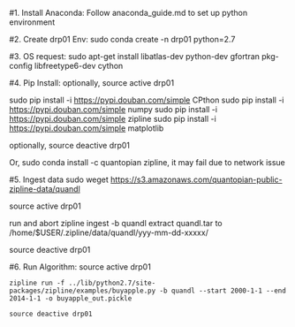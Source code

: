 #1. Install Anaconda:
   Follow anaconda_guide.md to set up python environment

#2. Create drp01 Env:
   sudo conda create -n drp01 python=2.7

#3. OS request:
   sudo apt-get install libatlas-dev python-dev gfortran pkg-config libfreetype6-dev cython

#4. Pip Install:
   optionally, source active drp01
   
   sudo pip install -i https://pypi.douban.com/simple CPthon
   sudo pip install -i https://pypi.douban.com/simple numpy
   sudo pip install -i https://pypi.douban.com/simple zipline
   sudo pip install -i https://pypi.douban.com/simple matplotlib
   
   optionally, source deactive drp01

   Or, sudo conda install -c quantopian zipline, it may fail due to network issue

#5. Ingest data
   sudo weget  https://s3.amazonaws.com/quantopian-public-zipline-data/quandl
   
   source active drp01
   
   run and abort zipline ingest -b quandl
   extract quandl.tar to /home/$USER/.zipline/data/quandl/yyy-mm-dd-xxxxx/
   
   source deactive drp01

#6. Run Algorithm:
    source active drp01
    
    zipline run -f ../lib/python2.7/site-packages/zipline/examples/buyapple.py -b quandl --start 2000-1-1 --end 2014-1-1 -o buyapple_out.pickle
    
    source deactive drp01